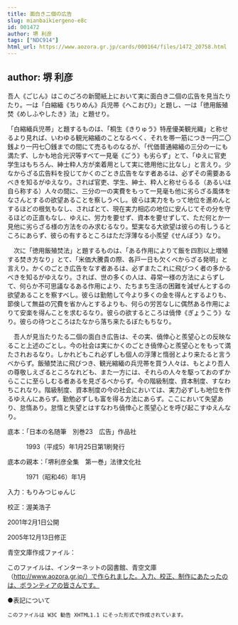 ```yaml
---
title: 面白き二個の広告
slug: mianbaikiergeno-e8c
id: 001472
author: 堺 利彦
tags: ["NDC914"]
html_url: https://www.aozora.gr.jp/cards/000164/files/1472_20758.html
---
```


## author: 堺 利彦

吾人《ごじん》はこのごろの新聞紙上において実に面白き二個の広告を見当たりたり。一は「白縮緬《ちりめん》兵児帯《へこおび》」と題し、一は「徳用飯殖焚《めしふやしたき》法」と題せり。

「白縮緬兵児帯」と題するものは、「桐生《きりゅう》特産優美観光織」と称せるより見れば、いわゆる観光縮緬のことなるべく、それを帯一筋につき一円二〇銭より一円七〇銭までの間にて売るものなるが、「代価普通縮緬の三分の一にも満たず、しかも地合光沢等すべて一見毫《ごう》も劣らず」とて、「ゆえに官吏学生はもちろん、紳士粋人方が楽着用として実に徳用他に比なし」と言えり。少なからざる広告料を投じてかくのごとき広告をなす者あるは、必ずその需要あるべきを知るがゆえなり。されば官吏、学生、紳士、粋人と称せらるる（あるいは自ら称する）人々の間に、三分の一の実費をもって一見毫も他に劣らざる風体をなさんとするの欲望あることを察しうべし。彼らは実力をもって地位を進めんとするほどの根気もなし、さればとて、現在実力相応の地位に安んじてその分を守るほどの正直もなし、ゆえに、労力を要せず、資本を要せずして、ただ何とか一見他に劣らざる様の方法をのみ求むるなり。堅実なる大欲望は彼らの有しうるところにあらず、彼らの有するところはただ浮薄なる小羨望《せんぼう》なり。

　次に「徳用飯殖焚法」と題するものは、「ある作用によりて飯を四割以上増殖する焚き方なり」とて、「米価大騰貴の際、各戸一日も欠くべからざる発明」と言えり。かくのごとき広告をなす者あるは、必ずまたこれに飛びつく者の多かるべきを知るがゆえなり。されば、世の多くの人は、尋常一様の方法によらずして、何らか不可思議なるある作用により、たちまち生活の困難を減ぜんとするの欲望あることを察すべし。彼らは勤勉して今より多くの金を得んとするよりも、節倹して無益の冗費を省かんとするよりも、何らの労苦なしに偶然ある作用によりて安楽を得んことを求むるなり。彼らの欲するところは僥倖《ぎょうこう》なり。彼らの待つところはたなから落ち来たるぼたもちなり。

　吾人が見当たりたる二個の面白き広告は、その実、僥倖心と羨望心との反映なること上述のごとし。今の社会は実にかくのごとき僥倖心と羨望心とをもって満たされおるなり。しかれどもこれ必ずしも個人の浮薄と惰弱とより来たると言うべからず。飯殖焚法に飛びつき、観光縮緬の兵児帯を買う人々は、もとより吾人の尊敬しえざるところなれども、また一方には、それらの人々を駆っておのずからここに至らしむる者あるを見ざるべからず。今の階級制度、資本制度、すなわちこれなり。階級制度、資本制度の今の社会においては、実力必ずしも地位を作るゆえんにあらず。勤勉必ずしも富を得る方法にあらず。ここにおいて失望あり、怠惰あり。怠惰と失望とはすなわち僥倖心と羨望心とを呼び起こすゆえんなり。













底本：「日本の名随筆　別巻23　広告」作品社


　　　1993（平成5）年1月25日第1刷発行

底本の親本：「堺利彦全集　第一巻」法律文化社

　　　1971（昭和46）年1月

入力：もりみつじゅんじ

校正：渥美浩子

2001年2月1日公開

2005年12月13日修正

青空文庫作成ファイル：

このファイルは、インターネットの図書館、青空文庫（http://www.aozora.gr.jp/）で作られました。入力、校正、制作にあたったのは、ボランティアの皆さんです。









●表記について


	このファイルは W3C 勧告 XHTML1.1 にそった形式で作成されています。